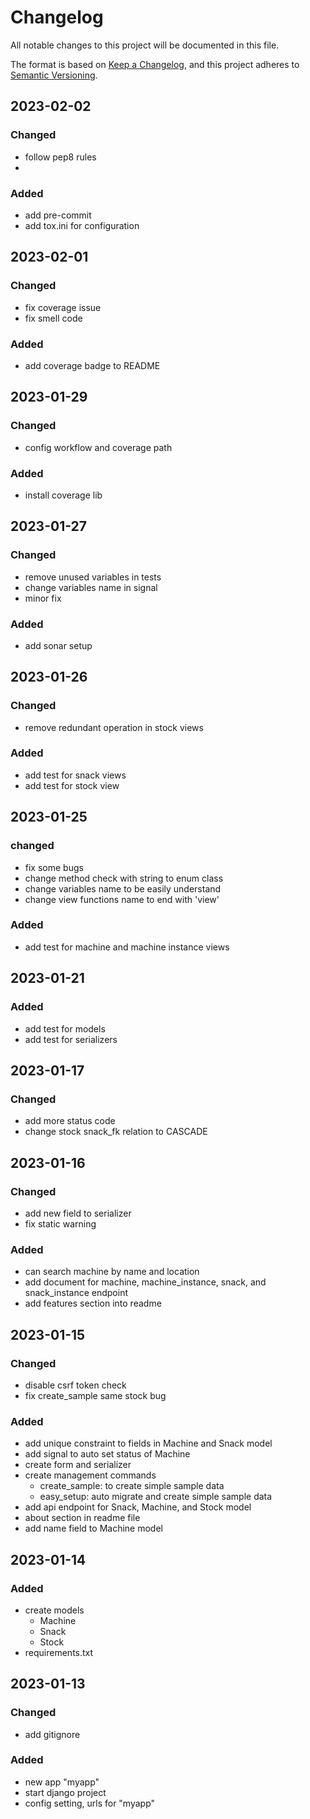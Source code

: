 # Changelog

All notable changes to this project will be documented in this file.

The format is based on [Keep a Changelog](https://keepachangelog.com/en/1.0.0/),
and this project adheres to [Semantic Versioning](https://semver.org/spec/v2.0.0.html).


## 2023-02-02

### Changed
- follow pep8 rules
-
### Added
- add pre-commit
- add tox.ini for configuration


## 2023-02-01

### Changed
- fix coverage issue
- fix smell code

### Added
- add coverage badge to README


## 2023-01-29

### Changed
- config workflow and coverage path

### Added
- install coverage lib


## 2023-01-27

### Changed
- remove unused variables in tests
- change variables name in signal
- minor fix

### Added
- add sonar setup


## 2023-01-26

### Changed
- remove redundant operation in stock views

### Added
- add test for snack views
- add test for stock view


## 2023-01-25

### changed
- fix some bugs
- change method check with string to enum class
- change variables name to be easily understand
- change view functions name to end with 'view'

### Added
- add test for machine and machine instance views


## 2023-01-21

### Added
- add test for models
- add test for serializers


## 2023-01-17

### Changed
- add more status code
- change stock snack_fk relation to CASCADE


## 2023-01-16

### Changed
- add new field to serializer
- fix static warning

### Added
- can search machine by name and location
- add document for machine, machine_instance, snack, and snack_instance endpoint
- add features section into readme


## 2023-01-15

### Changed
- disable csrf token check
- fix create_sample same stock bug

### Added
- add unique constraint to fields in Machine and Snack model
- add signal to auto set status of Machine
- create form and serializer
- create management commands
    - create_sample: to create simple sample data
    - easy_setup: auto migrate and create simple sample data
- add api endpoint for Snack, Machine, and Stock model
- about section in readme file
- add name field to Machine model


## 2023-01-14

### Added
- create models
    - Machine
    - Snack
    - Stock
- requirements.txt


## 2023-01-13

### Changed
- add gitignore

### Added
- new app "myapp"
- start django project
- config setting, urls for "myapp"
